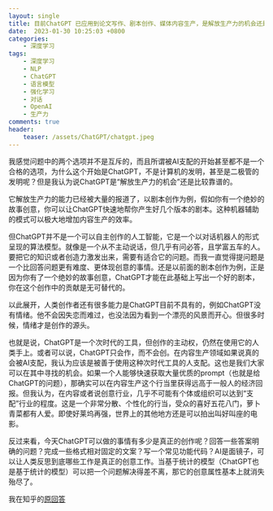 ```yaml
---
layout: single
title: 目前ChatGPT 已应用到论文写作、剧本创作、媒体内容生产，是解放生产力的机会还是被AI支配的开始？
date:  2023-01-30 10:25:03 +0800
categories: 
    - 深度学习
tags: 
    - 深度学习
    - NLP
    - ChatGPT
    - 语言模型
    - 强化学习
    - 对话
    - OpenAI
    - 生产力
comments: true
header:
    teaser: /assets/ChatGPT/chatgpt.jpeg
---
```


我感觉问题中的两个选项并不是互斥的，而且所谓被AI支配的开始甚至都不是一个合格的选项，为什么这个开始是ChatGPT，不是计算机的发明，甚至是二极管的发明呢？但是我认为说ChatGPT是“解放生产力的机会”还是比较靠谱的。

它解放生产力的能力已经被大量的报道了，以剧本创作为例，假如你有一个绝妙的故事创意，你可以让ChatGPT快速地帮你产生好几个版本的剧本。这种机器辅助的模式可以极大地增加内容生产的效率。

但ChatGPT并不是一个可以自主创作的人工智能，它是一个以对话机器人的形式呈现的算法模型。就像是一个从不主动说话，但几乎有问必答，且学富五车的人。要把它的知识或者创造力激发出来，需要有适合它的问题。而我一直觉得提问题是一个比回答问题更有难度、更体现创意的事情。还是以前面的剧本创作为例，正是因为你有了一个绝妙的故事创意，ChatGPT才能在此基础上写出一个好的剧本，你在这个创作中的贡献是无可替代的。

以此展开，人类创作者还有很多能力是ChatGPT目前不具有的，例如ChatGPT没有情绪。他不会因失恋而难过，也没法因为看到一个漂亮的风景而开心。但很多时候，情绪才是创作的源头。

也就是说，ChatGPT是一个次时代的工具，但创作的主动权，仍然在使用它的人类手上。或者可以说，ChatGPT只会作，而不会创。在内容生产领域如果说真的会被AI支配，我认为应该是被善于使用这种次时代工具的人支配。这也是我们大家可以在其中寻找的机会。如果一个人能够快速获取大量优质的prompt（也就是给ChatGPT的问题），那确实可以在内容生产这个行当里获得远高于一般人的经济回报。但我认为，在内容或者说创意行业，几乎不可能有个体或组织可以达到“支配”行业的程度。这是一个非常分散、个性化的行当，受众的喜好五花八门，萝卜青菜都有人爱。即使好莱坞再强，世界上的其他地方还是可以拍出叫好叫座的电影。

反过来看，今天ChatGPT可以做的事情有多少是真正的创作呢？回答一些答案明确的问题？完成一些格式相对固定的文案？写一个常见功能代码？AI是面镜子，可以让人类反思到底哪些工作是真正的创意工作。当基于统计的模型（ChatGPT也是基于统计的模型）可以把一个问题解决得差不离，那它的创意属性基本上就消失殆尽了。

我在知乎的[原回答](https://www.zhihu.com/answer/2868008349)